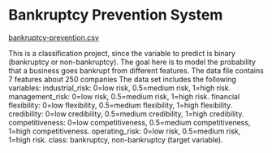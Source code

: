 # Bankruptcy Prevention System

[bankruptcy-prevention.csv](https://github.com/dipak3031/Bankruptcy-P-S/files/10797031/bankruptcy-prevention.csv)

This is a classification project, since the variable to predict is binary (bankruptcy or non-bankruptcy). The goal here is to model the probability that a business goes bankrupt from different features.
The data file contains 7 features about 250 companies
The data set includes the following variables:
industrial_risk: 0=low risk, 0.5=medium risk, 1=high risk.
management_risk: 0=low risk, 0.5=medium risk, 1=high risk.
financial flexibility: 0=low flexibility, 0.5=medium flexibility, 1=high flexibility.
credibility: 0=low credibility, 0.5=medium credibility, 1=high credibility.
competitiveness: 0=low competitiveness, 0.5=medium competitiveness, 1=high competitiveness.
operating_risk: 0=low risk, 0.5=medium risk, 1=high risk.
class: bankruptcy, non-bankruptcy (target variable).


